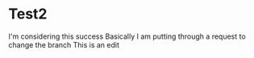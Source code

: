 # Test2
I'm considering this success
Basically I am putting through a request to change the branch
This is an edit
